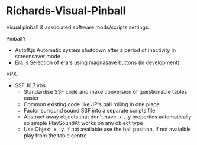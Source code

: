 # Richards-Visual-Pinball
Visual pinball & associated software mods/scripts settings.

PinballY
  - Autoff.js Automatic system shutdown after a period of inactivity in screensaver mode
  - Era.js    Selection of era's using magnasave buttons (in development)

VPX
  - SSF 10.7.vbs
    - Standardise SSF code and make conversion of questionable tables easier
    - Common existing code like JP's ball rolling in one place
    - Factor surround sound SSF into a separate scripts file
    - Abstract away objects that don't have .x , .y properties automatically so simple PlaySoundAt works on any object type
    - Use Objext .x, .y, if not available use the ball position, if not avaialble play from the table centre
  
